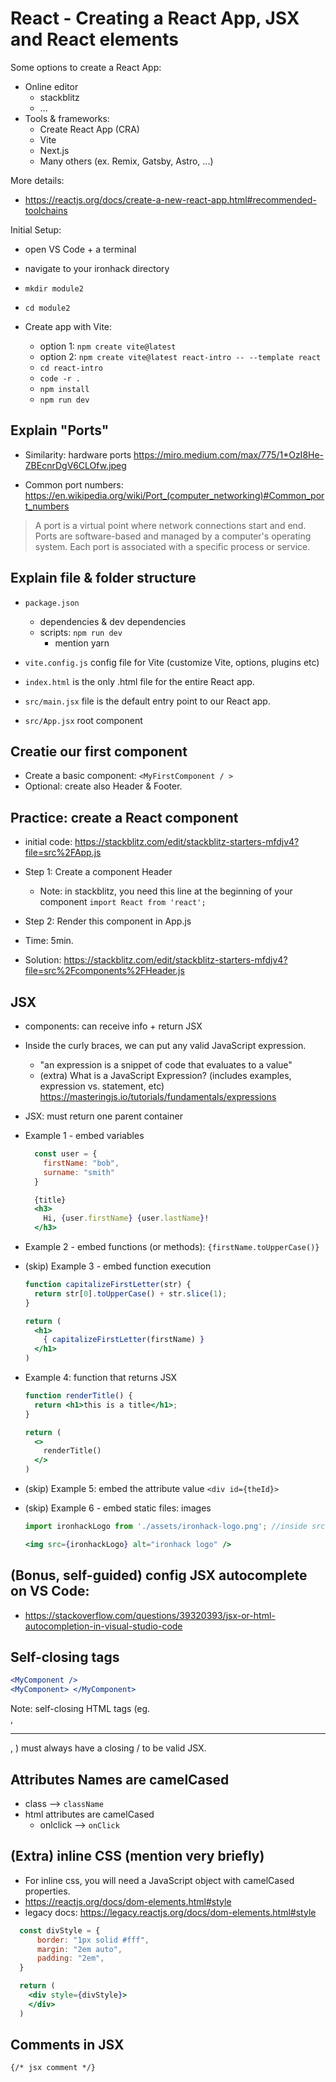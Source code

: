 

# React - Creating a React App, JSX and React elements


<!-- 

Status: complete

@todo:
- simplify & remove anything that is not essential
- too theorical. It will be do to define a goal (ie. show the design of a simple app) and explain these concepts while we create it.

-->


Some options to create a React App:
- Online editor
  - stackblitz
  - ...
- Tools & frameworks:
  - Create React App (CRA)
  - Vite
  - Next.js
  - Many others (ex. Remix, Gatsby, Astro, ...)


More details:
- https://reactjs.org/docs/create-a-new-react-app.html#recommended-toolchains


<!--
Legacy CRA:
  - `npx --yes create-react-app react-playground`
-->

Initial Setup:
- open VS Code + a terminal
- navigate to your ironhack directory
- `mkdir module2`
- `cd module2`

- Create app with Vite:
  - option 1: `npm create vite@latest`
  - option 2: `npm create vite@latest react-intro -- --template react`
    <!-- - source: https://vitejs.dev/guide/ -->
  - `cd react-intro`
  - `code -r .`
  - `npm install`
  - `npm run dev`


  <!--
  Note: some students get this message:
  - Need to install the following packages
  - Ok to proceed? (y) -- Type "y"
  -->



## Explain "Ports"

- Similarity: hardware ports
  https://miro.medium.com/max/775/1*OzI8He-ZBEcnrDgV6CLOfw.jpeg

- Common port numbers:
  https://en.wikipedia.org/wiki/Port_(computer_networking)#Common_port_numbers

> A port is a virtual point where network connections start and end. 
> Ports are software-based and managed by a computer's operating system. 
> Each port is associated with a specific process or service.





## Explain file & folder structure
- `package.json`
  - dependencies & dev dependencies
  - scripts: `npm run dev`
    - mention yarn
- `vite.config.js` config file for Vite (customize Vite, options, plugins etc)
- `index.html` is the only .html file for the entire React app.
- `src/main.jsx` file is the default entry point to our React app.
- `src/App.jsx` root component 

  <!-- 
  @todo: 
    - explain npm, dependencies etc.
    - npm scripts ?
  -->



## Creatie our first component
  - Create a basic component: `<MyFirstComponent / >` 
  - Optional: create also Header & Footer.
    <!--
    - Note: this is useful so that we keep all the JSX examples inside that a specific component.
    -->


## Practice: create a React component
  <!-- @LT: alternative - create repo & upload to stackblitz -->
- initial code: https://stackblitz.com/edit/stackblitz-starters-mfdjv4?file=src%2FApp.js
- Step 1: Create a component Header
  - Note: in stackblitz, you need this line at the beginning of your component `import React from 'react';`
- Step 2: Render this component in App.js
- Time: 5min.

- Solution: https://stackblitz.com/edit/stackblitz-starters-mfdjv4?file=src%2Fcomponents%2FHeader.js





## JSX

- components: can receive info + return JSX

- Inside the curly braces, we can put any valid JavaScript expression. 
  - "an expression is a snippet of code that evaluates to a value"
  - (extra) What is a JavaScript Expression? (includes examples, expression vs. statement, etc)
    https://masteringjs.io/tutorials/fundamentals/expressions


- JSX: must return one parent container


- Example 1 - embed variables
  
  ```js
    const user = {
      firstName: "bob",
      surname: "smith"
    }
  ```

  ```jsx
    {title}
    <h3>
      Hi, {user.firstName} {user.lastName}!
    </h3>
  ```


- Example 2 - embed functions (or methods):
    `{firstName.toUpperCase()}`



- (skip) Example 3 - embed function execution
    ```jsx
    function capitalizeFirstLetter(str) {
      return str[0].toUpperCase() + str.slice(1);
    }
    ```

    ```jsx
    return (
      <h1>
        { capitalizeFirstLetter(firstName) }
      </h1>
    )
    ```


- Example 4: function that returns JSX

    ```jsx
    function renderTitle() {
      return <h1>this is a title</h1>;
    }
    ```

    ```jsx
    return (
      <>
        renderTitle()
      </>
    )


- (skip) Example 5: embed the attribute value
  `<div id={theId}>`



- (skip) Example 6 - embed static files: images

  <!-- 
  
  Link to logo

  https://seeklogo.com/images/I/ironhack-logo-F751CF4738-seeklogo.com.png
  
  -->

    ```jsx
    import ironhackLogo from './assets/ironhack-logo.png'; //inside src

    <img src={ironhackLogo} alt="ironhack logo" />
    ```



## (Bonus, self-guided) config JSX autocomplete on VS Code:
  - https://stackoverflow.com/questions/39320393/jsx-or-html-autocompletion-in-visual-studio-code


## Self-closing tags

  ```jsx
  <MyComponent />
  <MyComponent> </MyComponent>
  ```

  Note: self-closing HTML tags (eg. <br />, <hr />, <img />) must always have a closing / to be valid JSX.


## Attributes Names are camelCased
  
  - class —> `className`
  - html attributes are camelCased
    - onlclick —> `onClick`


## (Extra) inline CSS (mention very briefly)
  - For inline css, you will need a JavaScript object with camelCased properties.
  - https://reactjs.org/docs/dom-elements.html#style
  - legacy docs: https://legacy.reactjs.org/docs/dom-elements.html#style

  ```jsx
    const divStyle = {
        border: "1px solid #fff",
        margin: "2em auto",
        padding: "2em",
    }

    return (
      <div style={divStyle}>
      </div>
    )   
  ```



## Comments in JSX
  ` {/* jsx comment */} `


